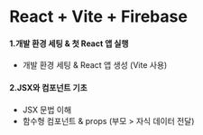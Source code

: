 # React + Vite + Firebase

#### 1.개발 환경 세팅 & 첫 React 앱 실행
- 개발 환경 세팅 & React 앱 생성 (Vite 사용)

#### 2.JSX와 컴포넌트 기초
- JSX 문법 이해
- 함수형 컴포넌트 & props (부모 > 자식 데이터 전달)
